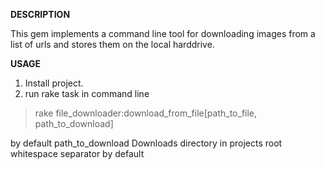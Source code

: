 **DESCRIPTION**

This gem implements a command line tool for downloading images from a list of urls and stores them on the local harddrive. 

**USAGE**

1. Install project.
2. run rake task in command line
>rake file_downloader:download_from_file[path_to_file, path_to_download]

by default path_to_download Downloads directory in projects root
whitespace separator by default
